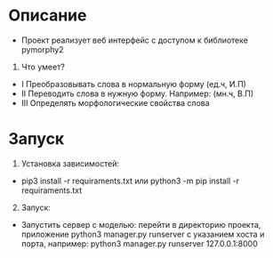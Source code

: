 **Описание**
====================
* Проект реализует веб интерфейс с доступом к библиотеке pymorphy2
1. Что умеет?
* I Преобразовывать слова в нормальную форму (ед.ч, И.П)
* II Переводить слова в нужную форму. Например: (мн.ч, В.П)
* III Определять морфологические свойства слова   

**Запуск**
=====================
1. Установка зависимостей:
* pip3 install -r requiraments.txt или python3 -m pip install -r requiraments.txt
2. Запуск:
* Запустить сервер с моделью: перейти в директорию проекта,
  приложение python3 manager.py runserver с указанием хоста и порта,
  например:  python3 manager.py runserver 127.0.0.1:8000